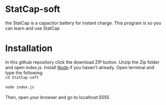 # StatCap-soft
the StatCap is a capacitor battery for instant charge. This program is so you can learn and use StatCap
# Installation
In this github repository click the download ZIP button. Unzip the Zip folder and open index.js.
Install <a href= "nodejs.org">Node</a> if you haven't already. Open terminal and type the following:
<br>`cd StatCap-soft`</br>
<br>`node index.js`</br>
<br> Then, open your browser and go to localhost:5555</br>

